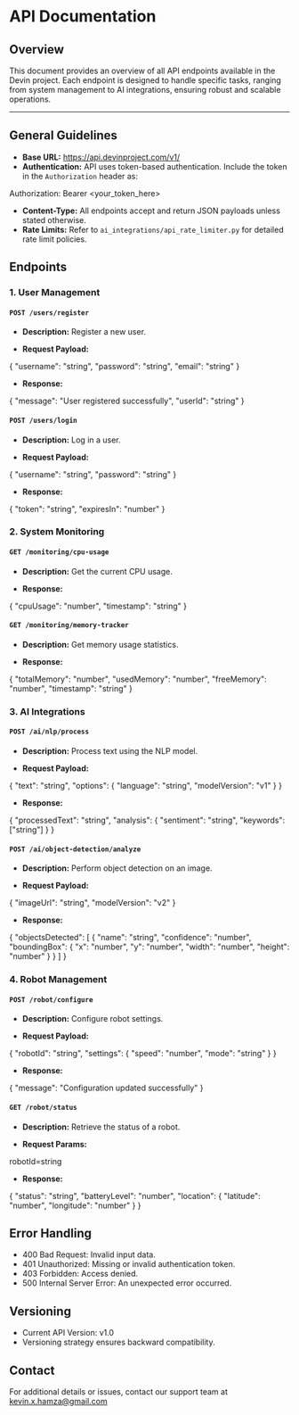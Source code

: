 # API Documentation

## Overview

This document provides an overview of all API endpoints available in the Devin project. Each endpoint is designed to handle specific tasks, ranging from system management to AI integrations, ensuring robust and scalable operations.

---

## General Guidelines

* **Base URL:** https://api.devinproject.com/v1/
* **Authentication:** API uses token-based authentication. Include the token in the `Authorization` header as:

Authorization: Bearer <your_token_here>


* **Content-Type:** All endpoints accept and return JSON payloads unless stated otherwise.
* **Rate Limits:** Refer to `ai_integrations/api_rate_limiter.py` for detailed rate limit policies.

## Endpoints

### 1. User Management

#### `POST /users/register`

* **Description:** Register a new user.

* **Request Payload:**

{
"username": "string",
"password": "string",
"email": "string"
}


* **Response:**

{
"message": "User registered successfully",
"userId": "string"
}


#### `POST /users/login`

* **Description:** Log in a user.

* **Request Payload:**

{
"username": "string",
"password": "string"
}


* **Response:**

{
"token": "string",
"expiresIn": "number"
}


### 2. System Monitoring

#### `GET /monitoring/cpu-usage`

* **Description:** Get the current CPU usage.

* **Response:**

{
"cpuUsage": "number",
"timestamp": "string"
}


#### `GET /monitoring/memory-tracker`

* **Description:** Get memory usage statistics.

* **Response:**

{
"totalMemory": "number",
"usedMemory": "number",
"freeMemory": "number",
"timestamp": "string"
}


### 3. AI Integrations

#### `POST /ai/nlp/process`

* **Description:** Process text using the NLP model.

* **Request Payload:**

{
"text": "string",
"options": {
"language": "string",
"modelVersion": "v1"
}
}


* **Response:**

{
"processedText": "string",
"analysis": {
"sentiment": "string",
"keywords": ["string"]
}
}


#### `POST /ai/object-detection/analyze`

* **Description:** Perform object detection on an image.

* **Request Payload:**

{
"imageUrl": "string",
"modelVersion": "v2"
}


* **Response:**

{
"objectsDetected": [
{
"name": "string",
"confidence": "number",
"boundingBox": {
"x": "number",
"y": "number",
"width": "number",
"height": "number"
}
}
]
}


### 4. Robot Management

#### `POST /robot/configure`

* **Description:** Configure robot settings.

* **Request Payload:**

{
"robotId": "string",
"settings": {
"speed": "number",
"mode": "string"
}
}


* **Response:**

{
"message": "Configuration updated successfully"
}


#### `GET /robot/status`

* **Description:** Retrieve the status of a robot.

* **Request Params:**

robotId=string


* **Response:**

{
"status": "string",
"batteryLevel": "number",
"location": {
"latitude": "number",
"longitude": "number"
}
}


## Error Handling

* 400 Bad Request: Invalid input data.
* 401 Unauthorized: Missing or invalid authentication token.
* 403 Forbidden: Access denied.
* 500 Internal Server Error: An unexpected error occurred.

## Versioning

* Current API Version: v1.0
* Versioning strategy ensures backward compatibility.

## Contact

For additional details or issues, contact our support team at kevin.x.hamza@gmail.com
